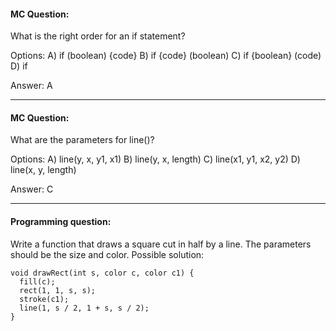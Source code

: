 #### MC Question:
What is the right order for an if statement?

Options:
A) if (boolean) {code}
B) if {code} (boolean)
C) if {boolean} (code)
D) if 

Answer: A

---
#### MC Question:
What are the parameters for line()?

Options:
A) line(y, x, y1, x1)
B) line(y, x, length)
C) line(x1, y1, x2, y2)
D) line(x, y, length)

Answer: C

---
#### Programming question:
Write a function that draws a square cut in half by a line. The parameters should be the size and color. 
Possible solution:
```
void drawRect(int s, color c, color c1) {
  fill(c);
  rect(1, 1, s, s);
  stroke(c1);
  line(1, s / 2, 1 + s, s / 2);
}

